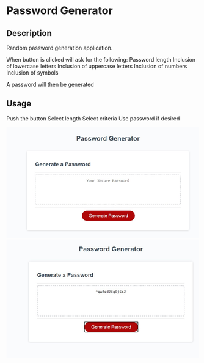 # Password Generator

## Description

Random password generation application.

When button is clicked will ask for the following:
Password length
Inclusion of lowercase letters
Inclusion of uppercase letters
Inclusion of numbers
Inclusion of symbols

A password will then be generated

## Usage

Push the button
Select length
Select criteria
Use password if desired

![](Screenshot_1.jpg)
![](Screenshot_2.jpg)